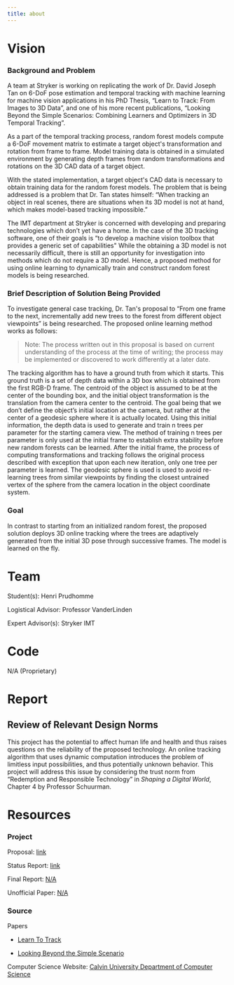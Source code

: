 ```yaml
---
title: about
---
```

# Vision
### Background and Problem
A team at Stryker is working on replicating the work of Dr. David Joseph Tan on 6-DoF pose estimation and temporal tracking with machine learning for machine vision applications in his PhD Thesis, “Learn to Track: From Images to 3D Data”, and one of his more recent publications, “Looking Beyond the Simple Scenarios: Combining Learners and Optimizers in 3D Temporal Tracking”. 

As a part of the temporal tracking process, random forest models compute a 6-DoF movement matrix to estimate a target object's transformation and rotation from frame to frame. Model training data is obtained in a simulated environment by generating depth frames from random transformations and rotations on the 3D CAD data of a target object. 

With the stated implementation, a target object's CAD data is necessary to obtain training data for the random forest models. The problem that is being addressed is a problem that Dr. Tan states himself: “When tracking an object in real scenes, there are situations when its 3D model is not at hand, which makes model-based tracking impossible.” 

The IMT department at Stryker is concerned with developing and preparing technologies which don’t yet have a home. In the case of the 3D tracking software, one of their goals is 
“to develop a machine vision toolbox that provides a generic set of capabilities"
While the obtaining a 3D model is not necessarily difficult, there is still an opportunity for investigation into methods which do not require a 3D model. Hence, a proposed method for using online learning to dynamically train and construct random forest models is being researched.

### Brief Description of Solution Being Provided
To investigate general case tracking, Dr. Tan's proposal to “From one frame to the next, incrementally add new trees to the forest from different object viewpoints” is being researched. The proposed online learning method works as follows: 

> Note: The process written out in this proposal is based on current understanding of the process at the time of writing; the process may be implemented or discovered to work differently at a later date.

The tracking algorithm has to have a ground truth from which it starts. This ground truth is a set of depth data within a 3D box which is obtained from the first RGB-D frame. The centroid of the object is assumed to be at the center of the bounding box, and the initial object transformation is the translation from the camera center to the centroid. The goal being that we don’t define the object’s initial location at the camera, but rather at the center of a geodesic sphere where it is actually located. Using this initial information, the depth data is used to generate and train n trees per parameter for the starting camera view. The method of training n trees per parameter is only used at the initial frame to establish extra stability before new random forests can be learned. After the initial frame, the process of computing transformations and tracking follows the original process described with exception that upon each new iteration, only one tree per parameter is learned. The geodesic sphere is used is used to avoid re-learning trees from similar viewpoints by finding the closest untrained vertex of the sphere from the camera location in the object coordinate system.

### Goal
In contrast to starting from an initialized random forest, the proposed solution deploys 3D online tracking where the trees are adaptively generated from the initial 3D pose through successive frames. The model is learned on the fly. 

# Team
Student(s): Henri Prudhomme

Logistical Advisor: Professor VanderLinden

Expert Advisor(s): Stryker IMT

# Code
N/A (Proprietary)

# Report
## Review of Relevant Design Norms
This project has the potential to affect human life and health and thus raises questions on the reliability of the proposed technology. An online tracking algorithm that uses dynamic computation introduces the problem of limitless input possibilities, and thus potentially unknown behavior. This project will address this issue by considering the trust norm from “Redemption and Responsible Technology” in <em>Shaping a Digital World</em>, Chapter 4 by Professor Schuurman. 

# Resources
### Project 
Proposal: [link](https://github.com/henripru/online_random_forest_decision_tree_generation/blob/gh-pages/proposal_10_22_20.pdf)

Status Report: [link](https://github.com/henripru/online_random_forest_decision_tree_generation/blob/gh-pages/december_report.pdf)

Final Report: [N/A](https://github.com/henripru/online_random_forest_decision_tree_generation/blob/gh-pages/final_report.pdf)

Unofficial Paper: [N/A](https://github.com/henripru/online_random_forest_decision_tree_generation/blob/gh-pages/unofficial_paper.pdf) 

### Source

Papers
- [Learn To Track](http://mediatum.ub.tum.de/doc/1327403/886321.pdf)

- [Looking Beyond the Simple Scenario](https://ieeexplore.ieee.org/document/8007238)

Computer Science Website: [Calvin University Department of Computer Science](https://computing.calvin.edu)
